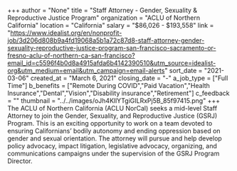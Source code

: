 +++
author = "None"
title = "Staff Attorney - Gender, Sexuality & Reproductive Justice Program"
organization = "ACLU of Northern California"
location = "California"
salary = "$86,026 - $193,558"
link = "https://www.idealist.org/en/nonprofit-job/3d206d808b9a4fd19068a5b1a72c87d8-staff-attorney-gender-sexuality-reproductive-justice-program-san-francisco-sacramento-or-fresno-aclu-of-northern-ca-san-francisco?email_id=c5596f4b0d8a4915afda6b4142390510&utm_source=idealist-org&utm_medium=email&utm_campaign=email-alerts"
sort_date = "2021-03-06"
created_at = "March 6, 2021"
closing_date = "-"
a_job_type = ["Full Time"]
b_benefits = ["Remote During COVID","Paid Vacation","Health Insurance","Dental","Vision","Disability insurance","Retirement"]
c_feedback = ""
thumbnail = "../../images/oJh4KllYTgiGILRxPj5B_85f97415.png"
+++
The ACLU of Northern California (ACLU NorCal) seeks a mid-level Staff Attorney to join the Gender, Sexuality, and Reproductive Justice (GSRJ) Program. This is an exciting opportunity to work on a team devoted to ensuring Californians’ bodily autonomy and ending oppression based on gender and sexual orientation.  The attorney will pursue and help develop policy advocacy, impact litigation, legislative advocacy, organizing, and communications campaigns under the supervision of the GSRJ Program Director. 